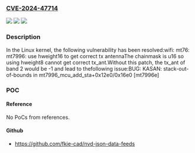 ### [CVE-2024-47714](https://cve.mitre.org/cgi-bin/cvename.cgi?name=CVE-2024-47714)
![](https://img.shields.io/static/v1?label=Product&message=Linux&color=blue)
![](https://img.shields.io/static/v1?label=Version&message=98686cd21624%3C%2050d87e3b7098%20&color=brighgreen)
![](https://img.shields.io/static/v1?label=Vulnerability&message=n%2Fa&color=brighgreen)

### Description

In the Linux kernel, the following vulnerability has been resolved:wifi: mt76: mt7996: use hweight16 to get correct tx antennaThe chainmask is u16 so using hweight8 cannot get correct tx_ant.Without this patch, the tx_ant of band 2 would be -1 and lead to thefollowing issue:BUG: KASAN: stack-out-of-bounds in mt7996_mcu_add_sta+0x12e0/0x16e0 [mt7996e]

### POC

#### Reference
No PoCs from references.

#### Github
- https://github.com/fkie-cad/nvd-json-data-feeds

